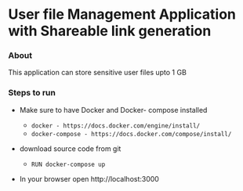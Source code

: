 # User file Management Application with Shareable link generation

### About
This application can store sensitive user files upto 1 GB

### Steps to run 

- Make sure to have Docker and Docker- compose installed
    - `docker - https://docs.docker.com/engine/install/`
    - `docker-compose - https://docs.docker.com/compose/install/`

- download source code from git
    - `RUN docker-compose up`

- In your browser open http://localhost:3000
